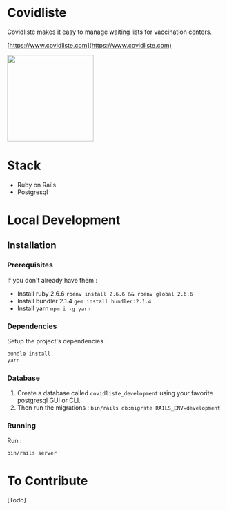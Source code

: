 # Covidliste

Covidliste makes it easy to manage waiting lists for vaccination centers.

[https://www.covidliste.com](https://www.covidliste.com)

<img src='https://www.pasteur.fr/sites/default/files/styles/media-wide/public/rubrique_linstitut_pasteur/notre_histoire/alexandre-yersin-institutpasteur_46576.jpg?itok=FL2T1kf4' width='200px'> </img>

# Stack

- Ruby on Rails
- Postgresql

# Local Development

## Installation

### Prerequisites

If you don't already have them :

- Install ruby 2.6.6 `rbenv install 2.6.6 && rbenv global 2.6.6`
- Install bundler 2.1.4 `gem install bundler:2.1.4`
- Install yarn `npm i -g yarn`

### Dependencies

Setup the project's dependencies :

```bash
bundle install
yarn
```

### Database

1. Create a database called `covidliste_development` using your favorite postgresql GUI or CLI.
2. Then run the migrations : `bin/rails db:migrate RAILS_ENV=development`

### Running

Run :

```bash
bin/rails server
```

# To Contribute

[Todo]

